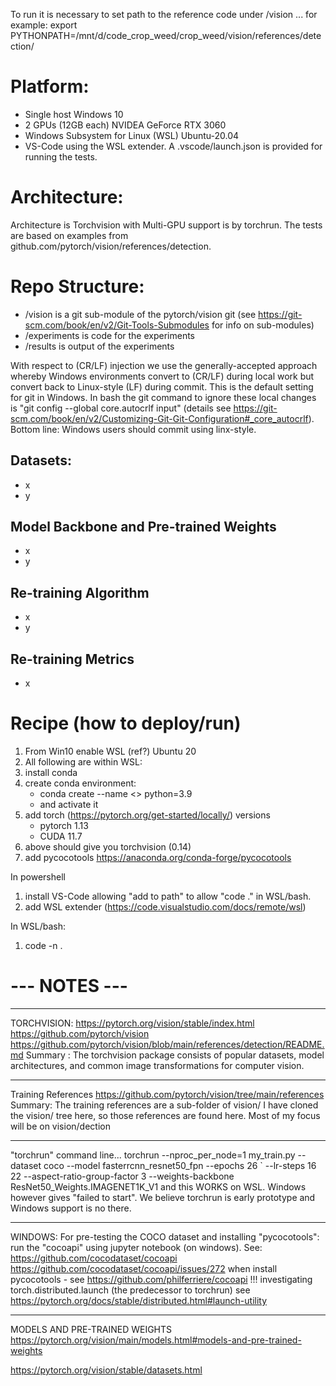 
To run it is necessary to set path to the reference code under /vision ... for example:
export PYTHONPATH=/mnt/d/code_crop_weed/crop_weed/vision/references/detection/

# Platform:
* Single host Windows 10
* 2 GPUs (12GB each) NVIDEA GeForce RTX 3060
* Windows Subsystem for Linux (WSL) Ubuntu-20.04
* VS-Code using the WSL extender. A .vscode/launch.json is provided for running the tests.

# Architecture:
Architecture is Torchvision with Multi-GPU support is by torchrun. The tests are based on examples from github.com/pytorch/vision/references/detection.

# Repo Structure:
* /vision is a git sub-module of the pytorch/vision git (see https://git-scm.com/book/en/v2/Git-Tools-Submodules for info on sub-modules)
* /experiments is code for the experiments
* /results is output of the experiments

With respect to (CR/LF) injection we use the generally-accepted approach whereby Windows environments convert to (CR/LF) during local work but convert back to Linux-style (LF) during commit. This is the default setting for git in Windows. In bash the git command to ignore these local changes is "git config --global core.autocrlf input" (details see https://git-scm.com/book/en/v2/Customizing-Git-Git-Configuration#_core_autocrlf). Bottom line: Windows users should commit using linx-style.

## Datasets:
* x
* y

## Model Backbone and Pre-trained Weights
* x
* y

## Re-training Algorithm
* x
* y

## Re-training Metrics
* x


# Recipe (how to deploy/run)

1. From Win10 enable WSL (ref?) Ubuntu 20
1. All following are within WSL:
1. install conda
1. create conda environment:
    * conda create --name <> python=3.9
    * and activate it
1. add torch (https://pytorch.org/get-started/locally/) versions
    * pytorch 1.13
    * CUDA 11.7
1. above should give you torchvision (0.14)
1. add pycocotools https://anaconda.org/conda-forge/pycocotools

In powershell
1. install VS-Code allowing "add to path" to allow "code ." in WSL/bash.
1. add WSL extender (https://code.visualstudio.com/docs/remote/wsl)

In WSL/bash:
1. code -n .



# --- NOTES ---

---------------------------

TORCHVISION:
https://pytorch.org/vision/stable/index.html
https://github.com/pytorch/vision
https://github.com/pytorch/vision/blob/main/references/detection/README.md
Summary :  The torchvision package consists of popular datasets, model architectures, and common image transformations for computer vision.

---------------------------

Training References
https://github.com/pytorch/vision/tree/main/references
Summary: The training references are a sub-folder of vision/
I have cloned the vision/ tree here, so those references are found here.
Most of my focus will be on vision/dection

---------------------------

"torchrun" command line...
torchrun --nproc_per_node=1 my_train.py --dataset coco --model fasterrcnn_resnet50_fpn --epochs 26 `
--lr-steps 16 22 --aspect-ratio-group-factor 3 --weights-backbone ResNet50_Weights.IMAGENET1K_V1
and this WORKS on WSL.  Windows however gives "failed to start". We believe torchrun is early prototype and Windows support is no there.

--------------------------

WINDOWS:
For pre-testing the COCO dataset and installing "pycocotools":
    run the "cocoapi" using jupyter notebook (on windows).  See:
    https://github.com/cocodataset/cocoapi
    https://github.com/cocodataset/cocoapi/issues/272
when install pycocotools - see  https://github.com/philferriere/cocoapi  !!!
investigating torch.distributed.launch (the predecessor to torchrun) see https://pytorch.org/docs/stable/distributed.html#launch-utility

--------------------------

MODELS AND PRE-TRAINED WEIGHTS
https://pytorch.org/vision/main/models.html#models-and-pre-trained-weights

https://pytorch.org/vision/stable/datasets.html

